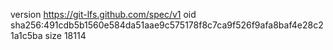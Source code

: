 version https://git-lfs.github.com/spec/v1
oid sha256:491cdb5b1560e584da51aae9c575178f8c7ca9f526f9afa8baf4e28c21a1c5ba
size 18114
